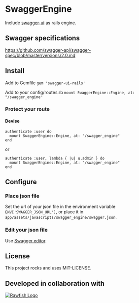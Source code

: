 # SwaggerEngine

Include [swagger-ui](https://github.com/swagger-api/swagger-ui) as rails engine.

## Swagger specifications

https://github.com/swagger-api/swagger-spec/blob/master/versions/2.0.md

## Install

Add to Gemfile
`gem 'swagger-ui-rails'`

Add to your config/routes.rb
`mount SwaggerEngine::Engine, at: "/swagger_engine"`

### Protect your route

#### Devise

```
authenticate :user do
  mount SwaggerEngine::Engine, at: "/swagger_engine"
end
```

or

```
authenticate :user, lambda { |u| u.admin } do
  mount SwaggerEngine::Engine, at: "/swagger_engine"
end
```

## Configure

### Place json file

Set the url of your json file in the environment variable `ENV['SWAGGER_JSON_URL']`,
or place it in `app/assets/javascripts/swagger_engine/swagger.json`.

### Edit your json file

Use [Swagger editor](https://github.com/swagger-api/swagger-editor).

## License

This project rocks and uses MIT-LICENSE.

## Developed in collaboration with

[![Rawfish Logo](http://rawfishindustries.com/wp-content/uploads/2015/03/logo_rawfish_WEB.jpg)](http://rawfishindustries.com)
